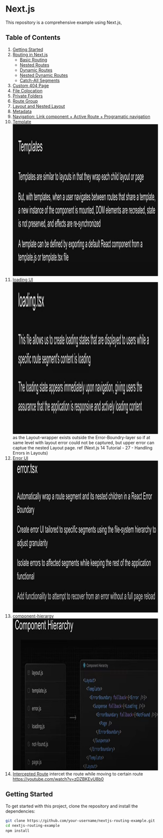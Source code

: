 # Next.js

This repository is a comprehensive example using Next.js,

## Table of Contents

1. [Getting Started](#getting-started)
2. [Routing in Next.js](#routing-in-nextjs)
   - [Basic Routing](#basic-routing)
   - [Nested Routes](#nested-routes)
   - [Dynamic Routes](#dynamic-routes)
   - [Nested Dynamic Routes](#nested-dynamic-routes)
   - [Catch-All Segments](#catch-all-segments)
3. [Custom 404 Page](#custom-404-page)
4. [File Colocation](#file-colocation)
5. [Private Folders](#private-folders)
6. [Route Group](#)
7. [Layout and Nested Layout](#)
8. [Metadata](#)
9. [Navigation: Link component + Active Route + Programatic navigation](#)
10. [Template](#)
    <img src="./github-img/template.png" alt="template" width="900" height="500" style="display:inline-block;"/>
11. [loading UI](#)
    <img src="./github-img/loading.png" alt="template" width="900" height="500" style="display:inline-block;"/>
    as the Layout-wrapper exists outside the Error-Boundry-layer so if at same level with layout error could not be captured, but upper error can captue the nested Layout page. ref (Next.js 14 Tutorial - 27 - Handling Errors in Layouts)
12. [Error UI](#)
    <img src="./github-img/error.png" alt="template" width="900" height="500" style="display:inline-block;"/>
13. [component-hierargy](#)
    <img src="./github-img/component-hierargy.png" alt="template" width="900" height="500" style="display:inline-block;"/>
14. [Intercepted Route](#)
    intercet the route while moving to certain route
    https://youtube.com/watch?v=zDZBKEvU8b0
    

## Getting Started

To get started with this project, clone the repository and install the dependencies:

```bash
git clone https://github.com/your-username/nextjs-routing-example.git
cd nextjs-routing-example
npm install
```
